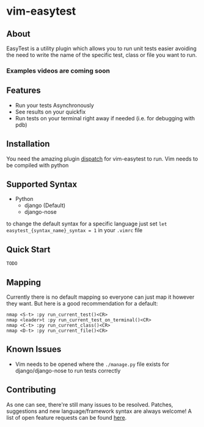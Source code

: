 # vim-easytest

## About

EasyTest is a utility plugin which allows you to run unit tests easier
avoiding the need to write the name of the specific test, class or file
you want to run.

### Examples videos are coming soon

## Features

- Run your tests Asynchronously
- See results on your quickfix
- Run tests on your terminal right away if needed (i.e. for debugging with pdb)

## Installation

You need the amazing plugin [dispatch](https://github.com/tpope/vim-dispatch) for vim-easytest to run.
Vim needs to be compiled with python

## Supported Syntax

- Python
  - django (Default)
  - django-nose

to change the default syntax for a specific language just set `let easytest_{syntax_name}_syntax = 1` in your `.vimrc` file

## Quick Start

    TODO

## Mapping

Currently there is no default mapping so everyone can just map it however they want. But here is a good recommendation for a default:

    nmap <S-t> :py run_current_test()<CR>
    nmap <leader>t :py run_current_test_on_terminal()<CR>
    nmap <C-t> :py run_current_class()<CR>
    nmap <D-t> :py run_current_file()<CR>

## Known Issues

- Vim needs to be opened where the `./manage.py` file exists for django/django-nose to run tests correctly

## Contributing
As one can see, there're still many issues to be resolved. Patches, suggestions and new language/framework syntax are always welcome!
A list of open feature requests can be found [here](../../issues?labels=enhancement&state=open).
